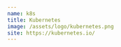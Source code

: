 ```yaml
---
name: k8s
title: Kubernetes
image: /assets/logo/kubernetes.png
site: https://kubernetes.io/
---
```

